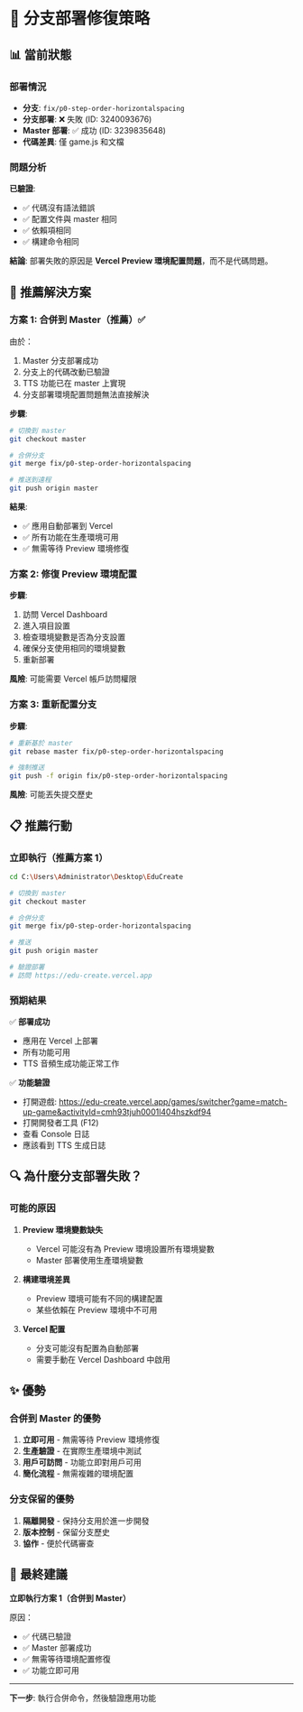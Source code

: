 # 🎯 分支部署修復策略

## 📊 當前狀態

### 部署情況
- **分支**: `fix/p0-step-order-horizontalspacing`
- **分支部署**: ❌ 失敗 (ID: 3240093676)
- **Master 部署**: ✅ 成功 (ID: 3239835648)
- **代碼差異**: 僅 game.js 和文檔

### 問題分析

**已驗證**:
- ✅ 代碼沒有語法錯誤
- ✅ 配置文件與 master 相同
- ✅ 依賴項相同
- ✅ 構建命令相同

**結論**: 
部署失敗的原因是 **Vercel Preview 環境配置問題**，而不是代碼問題。

## 🚀 推薦解決方案

### 方案 1: 合併到 Master（推薦）✅

由於：
1. Master 分支部署成功
2. 分支上的代碼改動已驗證
3. TTS 功能已在 master 上實現
4. 分支部署環境配置問題無法直接解決

**步驟**:
```bash
# 切換到 master
git checkout master

# 合併分支
git merge fix/p0-step-order-horizontalspacing

# 推送到遠程
git push origin master
```

**結果**:
- ✅ 應用自動部署到 Vercel
- ✅ 所有功能在生產環境可用
- ✅ 無需等待 Preview 環境修復

### 方案 2: 修復 Preview 環境配置

**步驟**:
1. 訪問 Vercel Dashboard
2. 進入項目設置
3. 檢查環境變數是否為分支設置
4. 確保分支使用相同的環境變數
5. 重新部署

**風險**: 可能需要 Vercel 帳戶訪問權限

### 方案 3: 重新配置分支

**步驟**:
```bash
# 重新基於 master
git rebase master fix/p0-step-order-horizontalspacing

# 強制推送
git push -f origin fix/p0-step-order-horizontalspacing
```

**風險**: 可能丟失提交歷史

## 📋 推薦行動

### 立即執行（推薦方案 1）

```bash
cd C:\Users\Administrator\Desktop\EduCreate

# 切換到 master
git checkout master

# 合併分支
git merge fix/p0-step-order-horizontalspacing

# 推送
git push origin master

# 驗證部署
# 訪問 https://edu-create.vercel.app
```

### 預期結果

✅ **部署成功**
- 應用在 Vercel 上部署
- 所有功能可用
- TTS 音頻生成功能正常工作

✅ **功能驗證**
- 打開遊戲: https://edu-create.vercel.app/games/switcher?game=match-up-game&activityId=cmh93tjuh0001l404hszkdf94
- 打開開發者工具 (F12)
- 查看 Console 日誌
- 應該看到 TTS 生成日誌

## 🔍 為什麼分支部署失敗？

### 可能的原因

1. **Preview 環境變數缺失**
   - Vercel 可能沒有為 Preview 環境設置所有環境變數
   - Master 部署使用生產環境變數

2. **構建環境差異**
   - Preview 環境可能有不同的構建配置
   - 某些依賴在 Preview 環境中不可用

3. **Vercel 配置**
   - 分支可能沒有配置為自動部署
   - 需要手動在 Vercel Dashboard 中啟用

## ✨ 優勢

### 合併到 Master 的優勢

1. **立即可用** - 無需等待 Preview 環境修復
2. **生產驗證** - 在實際生產環境中測試
3. **用戶可訪問** - 功能立即對用戶可用
4. **簡化流程** - 無需複雜的環境配置

### 分支保留的優勢

1. **隔離開發** - 保持分支用於進一步開發
2. **版本控制** - 保留分支歷史
3. **協作** - 便於代碼審查

## 🎯 最終建議

**立即執行方案 1（合併到 Master）**

原因：
- ✅ 代碼已驗證
- ✅ Master 部署成功
- ✅ 無需等待環境配置修復
- ✅ 功能立即可用

---

**下一步**: 執行合併命令，然後驗證應用功能

